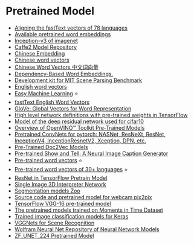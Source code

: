 # Pretrained Model

* [Aligning the fastText vectors of 78 languages](https://github.com/Babylonpartners/fastText_multilingual)
* [Available pretrained word embeddings](https://github.com/vzhong/embeddings)
* [Inception-v3 of imagenet](http://download.tensorflow.org/models/image/imagenet/inception-v3-2016-03-01.tar.gz)
* [Caffe2 Model Repository](https://github.com/caffe2/models)
* [Chinese Embedding](https://github.com/liuhuanyong/ChineseEmbedding)
* [Chinese word vectors](https://github.com/candlewill/Chinsese_word_vectors)
* [Chinese Word Vectors 中文词向量](https://github.com/Embedding/Chinese-Word-Vectors)
* [Dependency-Based Word Embeddings.](https://levyomer.wordpress.com/2014/04/25/dependency-based-word-embeddings/)
* [Development kit for MIT Scene Parsing Benchmark](https://github.com/CSAILVision/sceneparsing)
* [English word vectors](https://fasttext.cc/docs/en/english-vectors.html)
* [Easy Machine Learning](https://modeldepot.io/) :star:
* [fastText English Word Vectors](https://www.kaggle.com/facebook/fasttext-wikinews)
* [GloVe: Global Vectors for Word Representation](https://github.com/stanfordnlp/GloVe#download-pre-trained-word-vectors)
* [High level network definitions with pre-trained weights in TensorFlow](https://github.com/taehoonlee/tensornets)
* [Model of the deep residual network used for cifar10](https://github.com/apark263/cfmz)
* [Overview of OpenVINO™ Toolkit Pre-Trained Models](https://github.com/opencv/open_model_zoo/blob/2018/intel_models/index.md)
* [Pretrained ConvNets for pytorch: NASNet, ResNeXt, ResNet, InceptionV4, InceptionResnetV2, Xception, DPN, etc.](https://github.com/Cadene/pretrained-models.pytorch)
* [Pre-Trained Doc2Vec Models](https://github.com/jhlau/doc2vec)
* [Pre-trained Show and Tell: A Neural Image Caption Generator](https://github.com/KranthiGV/Pretrained-Show-and-Tell-model)
* [Pre-trained word vectors](https://github.com/facebookresearch/fastText/blob/master/pretrained-vectors.md) :star:
* [Pre-trained word vectors of 30+ languages](https://github.com/Kyubyong/wordvectors) :star:
* [ResNet in TensorFlow Pretrain Model](https://github.com/ry/tensorflow-resnet)
* [Single Image 3D Interpreter Network](https://github.com/jiajunwu/3dinn)
* [Segmentation models Zoo](https://github.com/qubvel/segmentation_models)
* [Source code and pretrained model for webcam pix2pix](https://github.com/memo/webcam-pix2pix-tensorflow)
* [TensorFlow VGG-16 pre-trained model](https://github.com/ry/tensorflow-vgg16)
* [The pretrained models trained on Moments in Time Dataset](https://github.com/metalbubble/moments_models)
* [Trained image classification models for Keras](https://github.com/fchollet/deep-learning-models)
* [VGGNets for Scene Recognition](https://github.com/wanglimin/Places205-VGGNet)
* [Wolfram Neural Net Repository of Neural Network Models](http://resources.wolframcloud.com/NeuralNetRepository)
* [ZF_UNET_224 Pretrained Model](https://github.com/ZFTurbo/ZF_UNET_224_Pretrained_Model)
